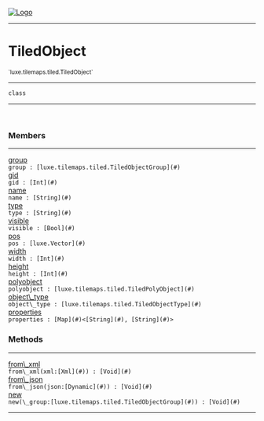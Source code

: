 
[![Logo](../../../../images/logo.png)](../../../../api/index.html)

---



<h1>TiledObject</h1>
<small>`luxe.tilemaps.tiled.TiledObject`</small>



---

`class`

---

&nbsp;
&nbsp;



<h3>Members</h3> <hr/><span class="member apipage">
                <a name="group"><a class="lift" href="#group">group</a></a><div class="clear"></div><code class="signature apipage">group : [luxe.tilemaps.tiled.TiledObjectGroup](#)</code><br/></span>
            <span class="small_desc_flat"></span><span class="member apipage">
                <a name="gid"><a class="lift" href="#gid">gid</a></a><div class="clear"></div><code class="signature apipage">gid : [Int](#)</code><br/></span>
            <span class="small_desc_flat"></span><span class="member apipage">
                <a name="name"><a class="lift" href="#name">name</a></a><div class="clear"></div><code class="signature apipage">name : [String](#)</code><br/></span>
            <span class="small_desc_flat"></span><span class="member apipage">
                <a name="type"><a class="lift" href="#type">type</a></a><div class="clear"></div><code class="signature apipage">type : [String](#)</code><br/></span>
            <span class="small_desc_flat"></span><span class="member apipage">
                <a name="visible"><a class="lift" href="#visible">visible</a></a><div class="clear"></div><code class="signature apipage">visible : [Bool](#)</code><br/></span>
            <span class="small_desc_flat"></span><span class="member apipage">
                <a name="pos"><a class="lift" href="#pos">pos</a></a><div class="clear"></div><code class="signature apipage">pos : [luxe.Vector](#)</code><br/></span>
            <span class="small_desc_flat"></span><span class="member apipage">
                <a name="width"><a class="lift" href="#width">width</a></a><div class="clear"></div><code class="signature apipage">width : [Int](#)</code><br/></span>
            <span class="small_desc_flat"></span><span class="member apipage">
                <a name="height"><a class="lift" href="#height">height</a></a><div class="clear"></div><code class="signature apipage">height : [Int](#)</code><br/></span>
            <span class="small_desc_flat"></span><span class="member apipage">
                <a name="polyobject"><a class="lift" href="#polyobject">polyobject</a></a><div class="clear"></div><code class="signature apipage">polyobject : [luxe.tilemaps.tiled.TiledPolyObject](#)</code><br/></span>
            <span class="small_desc_flat"></span><span class="member apipage">
                <a name="object_type"><a class="lift" href="#object_type">object\_type</a></a><div class="clear"></div><code class="signature apipage">object\_type : [luxe.tilemaps.tiled.TiledObjectType](#)</code><br/></span>
            <span class="small_desc_flat"></span><span class="member apipage">
                <a name="properties"><a class="lift" href="#properties">properties</a></a><div class="clear"></div><code class="signature apipage">properties : [Map](#)&lt;[String](#), [String](#)&gt;</code><br/></span>
            <span class="small_desc_flat"></span>





<h3>Methods</h3> <hr/><span class="method apipage">
            <a name="from_xml"><a class="lift" href="#from_xml">from\_xml</a></a> <div class="clear"></div><code class="signature apipage">from\_xml(xml:[Xml](#)<span></span>) : [Void](#)</code><br/><span class="small_desc_flat"></span>
        </span>
    <span class="method apipage">
            <a name="from_json"><a class="lift" href="#from_json">from\_json</a></a> <div class="clear"></div><code class="signature apipage">from\_json(json:[Dynamic](#)<span></span>) : [Void](#)</code><br/><span class="small_desc_flat"></span>
        </span>
    <span class="method apipage">
            <a name="new"><a class="lift" href="#new">new</a></a> <div class="clear"></div><code class="signature apipage">new(\_group:[luxe.tilemaps.tiled.TiledObjectGroup](#)<span></span>) : [Void](#)</code><br/><span class="small_desc_flat"></span>
        </span>
    





---

&nbsp;
&nbsp;
&nbsp;
&nbsp;